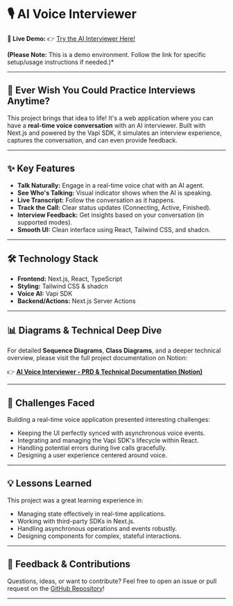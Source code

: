 # 🎙️ AI Voice Interviewer

**🚀 Live Demo:** 👉 [Try the AI Interviewer Here!](https://mock-interview-ai-git-main-owens-projects-e5b63a60.vercel.app)

**(Please Note:** This is a demo environment. Follow the link for specific setup/usage instructions if needed.)*

---

## 🤔 Ever Wish You Could Practice Interviews Anytime?

This project brings that idea to life! It's a web application where you can have a **real-time voice conversation** with an AI interviewer. Built with Next.js and powered by the Vapi SDK, it simulates an interview experience, captures the conversation, and can even provide feedback.

---

## ✨ Key Features

*   **Talk Naturally:** Engage in a real-time voice chat with an AI agent.
*   **See Who's Talking:** Visual indicator shows when the AI is speaking.
*   **Live Transcript:** Follow the conversation as it happens.
*   **Track the Call:** Clear status updates (Connecting, Active, Finished).
*   **Interview Feedback:** Get insights based on your conversation (in supported modes).
*   **Smooth UI:** Clean interface using React, Tailwind CSS, and shadcn.

---

## 🛠️ Technology Stack

*   **Frontend:** Next.js, React, TypeScript
*   **Styling:** Tailwind CSS & shadcn
*   **Voice AI:** Vapi SDK
*   **Backend/Actions:** Next.js Server Actions

---

## 📊 Diagrams & Technical Deep Dive

For detailed **Sequence Diagrams**, **Class Diagrams**, and a deeper technical overview, please visit the full project documentation on Notion:

👉 [**AI Voice Interviewer - PRD & Technical Documentation (Notion)**](https://noisy-pansy-2e8.notion.site/AI-Voice-Interviewer-PRD-Technical-Documentation-1eab9c27045980bcaa85d4efe9cf3eb4?pvs=74)

---

## 🤔 Challenges Faced

Building a real-time voice application presented interesting challenges:
*   Keeping the UI perfectly synced with asynchronous voice events.
*   Integrating and managing the Vapi SDK's lifecycle within React.
*   Handling potential errors during live calls gracefully.
*   Designing a user experience centered around voice.

---

## 💡 Lessons Learned

This project was a great learning experience in:
*   Managing state effectively in real-time applications.
*   Working with third-party SDKs in Next.js.
*   Handling asynchronous operations and events robustly.
*   Designing components for complex, stateful interactions.

---

## 💬 Feedback & Contributions

Questions, ideas, or want to contribute? Feel free to open an issue or pull request on the [GitHub Repository](https://github.com/obro79/mock_interview_ai)!

---

